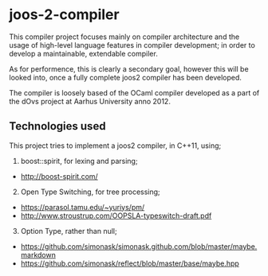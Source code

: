 # joos-2-compiler

This compiler project focuses mainly on compiler architecture and the usage of high-level language features in compiler development; in order to develop a maintainable, extendable compiler.

As for performence, this is clearly a secondary goal, however this will be looked into, once a fully complete joos2 compiler has been developed.

The compiler is loosely based of the OCaml compiler developed as a part of the dOvs project at Aarhus University anno 2012.

## Technologies used
This project tries to implement a joos2 compiler, in C++11, using;

1. boost::spirit, for lexing and parsing;

* http://boost-spirit.com/

2. Open Type Switching, for tree processing;

* https://parasol.tamu.edu/~yuriys/pm/
* http://www.stroustrup.com/OOPSLA-typeswitch-draft.pdf

3. Option Type, rather than null;

* https://github.com/simonask/simonask.github.com/blob/master/maybe.markdown
* https://github.com/simonask/reflect/blob/master/base/maybe.hpp
